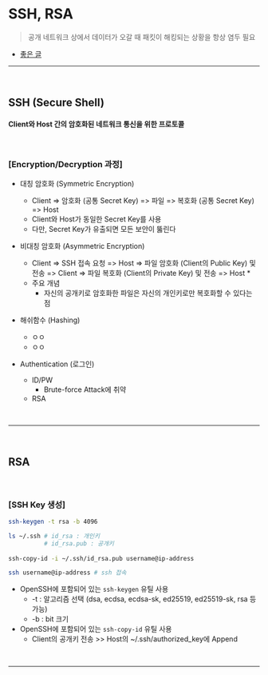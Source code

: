 # SSH, RSA
> 공개 네트워크 상에서 데이터가 오갈 때 패킷이 해킹되는 상황을 항상 염두 필요
* [좋은 글](https://medium.com/@jamessoun93/ssh란-무엇인가요-87b58c521d6f)

<hr>
<br> 

## SSH (Secure Shell)
#### Client와 Host 간의 암호화된 네트워크 통신을 위한 프로토콜

<br>

### [Encryption/Decryption 과정]
* 대칭 암호화 (Symmetric Encryption)
  * Client => 암호화 (공통 Secret Key) => 파일 => 복호화 (공통 Secret Key) => Host
  * Client와 Host가 동일한 Secret Key를 사용
  * 다만, Secret Key가 유출되면 모든 보안이 뚫린다

* 비대칭 암호화 (Asymmetric Encryption)
  * Client => SSH 접속 요청 => Host => 파일 암호화 (Client의 Public Key) 및 전송 => Client => 파일 복호화 (Client의 Private Key) 및 전송 => Host
    * 
  * 주요 개념
    * 자신의 공개키로 암호화한 파일은 자신의 개인키로만 복호화할 수 있다는 점

* 해쉬함수 (Hashing)
  * ㅇㅇ
  * ㅇㅇ 

* Authentication (로그인)
  * ID/PW
    * Brute-force Attack에 취약
  * RSA

<br>
<hr>
<br> 

## RSA
#### 

<br>

### [SSH Key 생성]
```bash
ssh-keygen -t rsa -b 4096

ls ~/.ssh # id_rsa : 개인키
          # id_rsa.pub : 공개키
          
ssh-copy-id -i ~/.ssh/id_rsa.pub username@ip-address

ssh username@ip-address # ssh 접속
```
* OpenSSH에 포함되어 있는 `ssh-keygen` 유틸 사용
  * -t : 알고리즘 선택 (dsa, ecdsa, ecdsa-sk, ed25519, ed25519-sk, rsa 등 가능)
  * -b : bit 크기
* OpenSSH에 포함되어 있는 `ssh-copy-id` 유틸 사용
  * Client의 공개키 전송 >> Host의  ~/.ssh/authorized_key에 Append

<br>
<hr>
<br> 
